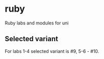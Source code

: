 # ruby

Ruby labs and modules for uni

## Selected variant

For labs 1-4 selected variant is #9, 5-6 - #10.
